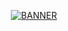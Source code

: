 <p align="center">
  <a href="https://www.youtube.com/playlist?list=PLgUwDviBIf0rGEWe64KWas0Nryn7SCRWw" target="_blank" rel="noopener noreferrer">
    <img src="https://user-images.githubusercontent.com/77505989/177990570-15fb217e-a6b2-4c69-9d58-455197f64dca.png" alt="BANNER" />
  </a>
</p>
